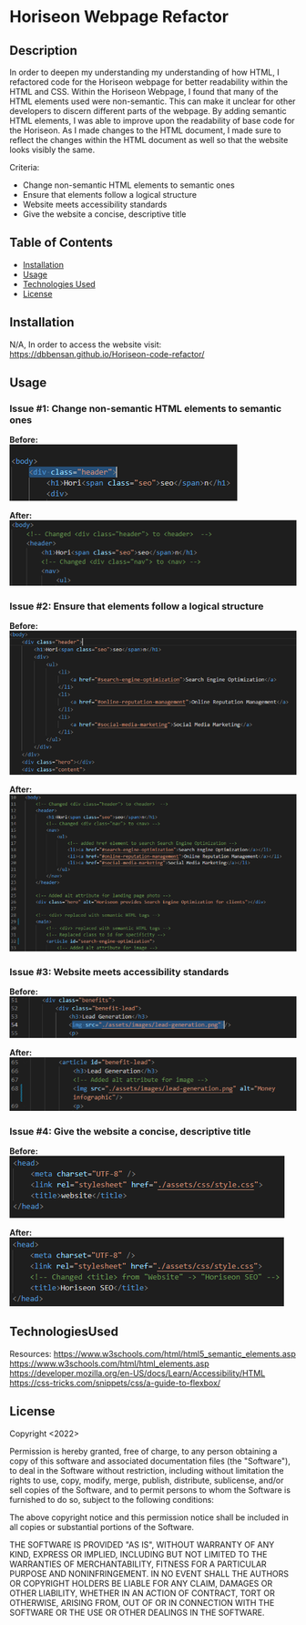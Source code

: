# Horiseon Webpage Refactor

## Description

In order to deepen my understanding my understanding of how HTML, I refactored code for the Horiseon webpage for better readability within the HTML and CSS. Within the Horiseon Webpage, I found that many of the HTML elements used were non-semantic. This can make it unclear for other developers to discern different parts of the webpage. By adding semantic HTML elements, I was able to improve upon the readability of base code for the Horiseon. As I made changes to the HTML document, I made sure to reflect the changes within the HTML document as well so that the website looks visibly the same.

Criteria:
- Change non-semantic HTML elements to semantic ones
- Ensure that elements follow a logical structure
- Website meets accessibility standards
- Give the website a concise, descriptive title

## Table of Contents

- [Installation](#installation)
- [Usage](#usage)
- [Technologies Used](#TechnologiesUsed)
- [License](#license)

## Installation

N/A, In order to access the website visit: 
https://dbbensan.github.io/Horiseon-code-refactor/

## Usage

### Issue #1: Change non-semantic HTML elements to semantic ones
 
**Before:**<br/>
![Original Non-Semantic HTML elements](https://github.com/DBBENSAN/Horiseon-code-refactor/blob/main/assets/images/refactorImages/nonSemanticHTML.PNG?raw=true)

**After:**<br/>
![Refactored HTML to meet Semantic guidelines](https://github.com/DBBENSAN/Horiseon-code-refactor/blob/main/assets/images/refactorImages/refactoredCode.PNG?raw=true)

### Issue #2: Ensure that elements follow a logical structure

**Before:**<br/>
![Original non-structured page](https://github.com/DBBENSAN/Horiseon-code-refactor/blob/main/assets/images/refactorImages/LogicalStructureB4.PNG?raw=true)

**After:**<br/>
![Refactored Code to meet logical structure](https://github.com/DBBENSAN/Horiseon-code-refactor/blob/main/assets/images/refactorImages/logicalStructureAFTER.PNG?raw=true)

### Issue #3: Website meets accessibility standards

**Before:**<br/>
![Images with no Accessibility Standards](https://github.com/DBBENSAN/Horiseon-code-refactor/blob/main/assets/images/refactorImages/altAttBefore.PNG?raw=true)

**After:**<br/>
![Refactored to have alt attribute for images](https://github.com/DBBENSAN/Horiseon-code-refactor/blob/main/assets/images/refactorImages/refactoredAltAfter.PNG?raw=true)

### Issue #4: Give the website a concise, descriptive title

**Before:**<br/>
![Original Website Title](https://github.com/DBBENSAN/Horiseon-code-refactor/blob/main/assets/images/refactorImages/Titleb4.PNG?raw=true)


**After:**<br/>
![Website Title Changed](https://github.com/DBBENSAN/Horiseon-code-refactor/blob/main/assets/images/refactorImages/WebsiteTitleAfter.PNG?raw=true)

## TechnologiesUsed

Resources:
https://www.w3schools.com/html/html5_semantic_elements.asp
https://www.w3schools.com/html/html_elements.asp
https://developer.mozilla.org/en-US/docs/Learn/Accessibility/HTML
https://css-tricks.com/snippets/css/a-guide-to-flexbox/

## License

Copyright <2022> <Daniele Bensan>

Permission is hereby granted, free of charge, to any person obtaining a copy of this software and associated documentation files (the "Software"), to deal in the Software without restriction, including without limitation the rights to use, copy, modify, merge, publish, distribute, sublicense, and/or sell copies of the Software, and to permit persons to whom the Software is furnished to do so, subject to the following conditions:

The above copyright notice and this permission notice shall be included in all copies or substantial portions of the Software.

THE SOFTWARE IS PROVIDED "AS IS", WITHOUT WARRANTY OF ANY KIND, EXPRESS OR IMPLIED, INCLUDING BUT NOT LIMITED TO THE WARRANTIES OF MERCHANTABILITY, FITNESS FOR A PARTICULAR PURPOSE AND NONINFRINGEMENT. IN NO EVENT SHALL THE AUTHORS OR COPYRIGHT HOLDERS BE LIABLE FOR ANY CLAIM, DAMAGES OR OTHER LIABILITY, WHETHER IN AN ACTION OF CONTRACT, TORT OR OTHERWISE, ARISING FROM, OUT OF OR IN CONNECTION WITH THE SOFTWARE OR THE USE OR OTHER DEALINGS IN THE SOFTWARE.
